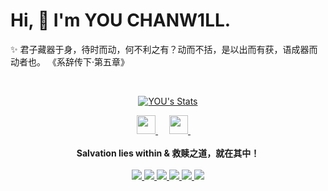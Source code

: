 # Hi, 👋  I'm YOU CHANW1LL.
  
  ✨ 君子藏器于身，待时而动，何不利之有？动而不括，是以出而有获，语成器而动者也。  《系辞传下·第五章》


<br>

<p align="center">
  <a href="https://github.com/YOUChanWill" class="rich-diff-level-one">
    <img src="https://github-readme-stats.vercel.app/api?username=youchanwill&title_color=333&text_color=777" alt="YOU's Stats" >
    <!-- &hide=issues
    <img src="https://github-readme-stats.vercel.app/api?username=youchanwill&hide=issues&title_color=333&text_color=777" alt="YOU's Stats" >
    -->
  </a>
</p>

<p align="center">
  <a href="https://blog.csdn.net/qq_45902224" target="_blank" alt="CSDN" title="CSDN">
    <img src="https://img.icons8.com/material/48/000000/csdn.png" width="30px"/>
  </a>
  &emsp;
  <a href="https://github.com/YOUChanWill" target="_blank" alt="Bilibili" title="Bilibili">
    <img src="https://user-images.githubusercontent.com/29084184/166415345-91925d37-c66f-448f-8d75-c8355fe0b692.png" width="30px"/>
  </a>
  &emsp;
  <br><br>
  <strong>Salvation lies within & 救赎之道，就在其中！</strong>
  <br><br>
  <a href="https://github.com/YOUChanWill">
    <img src="https://img.shields.io/badge/code-Java-black">
  </a>
  <a href="https://github.com/YOUChanWill">
    <img src="https://img.shields.io/badge/code-C-black">
  </a>
  <a href="https://github.com/YOUChanWills">
    <img src="https://img.shields.io/badge/occupation-critic-black">
  </a>
  <a href="https://github.com/YOUChanWill">
    <img src="https://img.shields.io/badge/occupation-programmer-black">
  </a>
  <a href="https://github.com/YOUChanWill">
    <img src="https://img.shields.io/badge/occupation-artist-orange">
  </a>
    <a href="https://github.com/YOUChanWills">
    <img src="https://img.shields.io/badge/occupation-daydreamer-black">
  </a>
</p>

<h2></h2>
    

